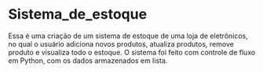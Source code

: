 # Sistema_de_estoque
Essa é uma criação de um sistema de estoque de uma loja de eletrônicos, no qual o usuário adiciona novos produtos, atualiza produtos, remove produto e visualiza todo o estoque. O sistema foi feito com controle de fluxo em Python, com os dados armazenados em lista.

